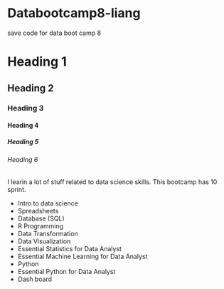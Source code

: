 # Databootcamp8-liang
save code for data boot camp 8

# Heading 1 
## Heading 2 
### Heading 3
#### Heading 4
##### Heading 5
###### Heading 6

I learin a lot of stuff related to data science skills. This bootcamp has 10 sprint.
- Intro to data science
- Spreadsheets
- Database (SQL)
- R Programming
- Data Transformation
- Data Visualization
- Essential Statistics for Data Analyst
- Essential Machine Learning for Data Analyst
- Python
- Essential Python for Data Analyst
- Dash board


